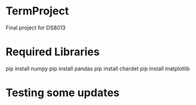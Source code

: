 # TermProject
Final project for DS8013


# Required Libraries
pip install numpy 
pip install pandas 
pip install chardet 
pip install matplotlib 

# Testing some updates
